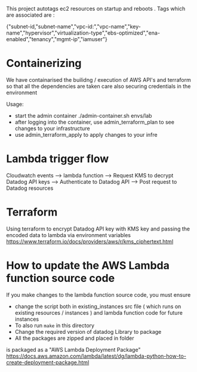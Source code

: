 
This project autotags ec2 resources on startup and reboots . Tags which are associated are : <br />

 {"subnet-id,"subnet-name","vpc-id:","vpc-name","key-name","hypervisor","virtualization-type","ebs-optimized","ena-enabled","tenancy","mgmt-ip","iamuser"} 

 # Containerizing 

 We have containarised the builidng / execution of AWS API's and terraform so that all the dependencies are taken care also securing credentials in the environment 
 
 Usage:
 - start the admin container ./admin-container.sh envs/lab
 - after logging into the container, use admin_terraform_plan to see changes to your infrastructure
 - use admin_terraform_apply to apply changes to your infre
 
# Lambda trigger flow
Cloudwatch events --> lambda function --> Request KMS to decrypt Datadog API keys --> Authenticate to Datadog API --> Post request to Datadog resources

# Terraform
Using terraform to encrypt Datadog API key with KMS key and passing the encoded data to lambda via environment variables 
https://www.terraform.io/docs/providers/aws/r/kms_ciphertext.html

# How to update the AWS Lambda function source code
If you make changes to the lambda function source code, you must
ensure
- change the script both in existing_instances src file ( which runs on existing resources / instances ) and lambda function code for future instances 
- To also run `make` in this directory
- Change the required version of datadog Library to package 
- All the packages are zipped and placed in folder

is packaged as a "AWS Lambda Deployment Package" <br />
https://docs.aws.amazon.com/lambda/latest/dg/lambda-python-how-to-create-deployment-package.html
